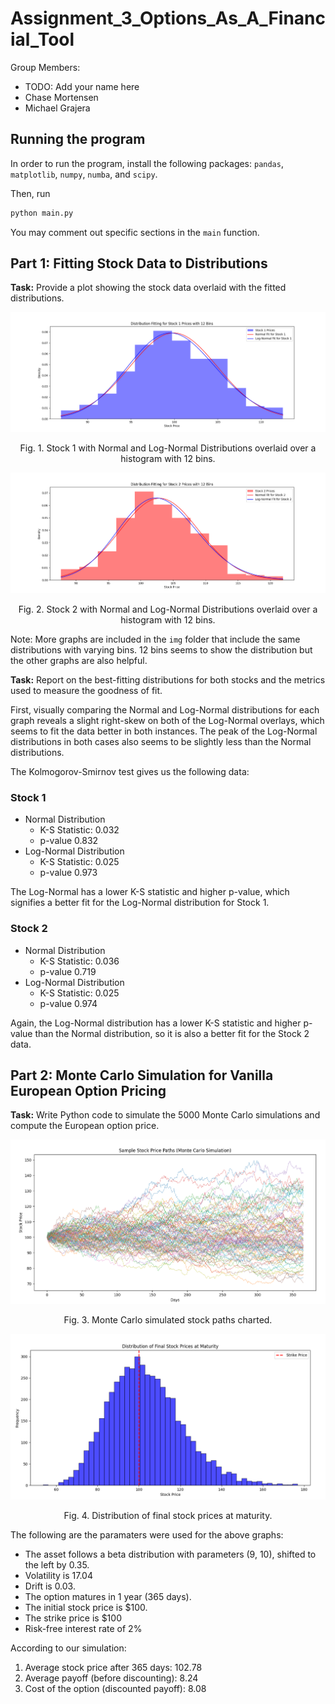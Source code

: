 # Assignment_3_Options_As_A_Financial_Tool

Group Members:
- TODO: Add your name here
- Chase Mortensen
- Michael Grajera

## Running the program

In order to run the program, install the following packages: `pandas`, `matplotlib`, `numpy`, `numba`, and `scipy`.

Then, run

```sh
python main.py
```

You may comment out specific sections in the `main` function.

## Part 1: Fitting Stock Data to Distributions

__Task:__ Provide a plot showing the stock data overlaid with the fitted distributions.

![image info](./img/stock_1_hist_12_bins.png)
<p align="center">Fig. 1. Stock 1 with Normal and Log-Normal Distributions overlaid over a histogram with 12 bins.</p>

![image info](./img/stock_2_hist_12_bins.png)
<p align="center">Fig. 2. Stock 2 with Normal and Log-Normal Distributions overlaid over a histogram with 12 bins.</p>

Note: More graphs are included in the `img` folder that include the same distributions with varying bins. 12 bins seems to show the distribution but the other graphs are also helpful.

__Task:__ Report on the best-fitting distributions for both stocks and the metrics used to measure the goodness of fit.

First, visually comparing the Normal and Log-Normal distributions for each graph reveals a slight right-skew on both of the Log-Normal overlays, which seems to fit the data better in both instances. The peak of the Log-Normal distributions in both cases also seems to be slightly less than the Normal distributions.

The Kolmogorov-Smirnov test gives us the following data:

### Stock 1
- Normal Distribution
  - K-S Statistic: 0.032
  - p-value 0.832
- Log-Normal Distribution
  - K-S Statistic: 0.025
  - p-value 0.973

The Log-Normal has a lower K-S statistic and higher p-value, which signifies a better fit for the Log-Normal distribution for Stock 1.

### Stock 2
- Normal Distribution
  - K-S Statistic: 0.036
  - p-value 0.719
- Log-Normal Distribution
  - K-S Statistic: 0.025
  - p-value 0.974

Again, the Log-Normal distribution has a lower K-S statistic and higher p-value than the Normal distribution, so it is also a better fit for the Stock 2 data.

## Part 2: Monte Carlo Simulation for Vanilla European Option Pricing

__Task:__ Write Python code to simulate the 5000 Monte Carlo simulations and compute the European option price.

![image info](./img/Monte_Carlo_Paths.png)
<p align="center">Fig. 3. Monte Carlo simulated stock paths charted.</p>

![image info](./img/Final_Stock_Prices_At_Maturity.png)
<p align="center">Fig. 4. Distribution of final stock prices at maturity.</p>

The following are the paramaters were used for the above graphs:
<ul>
<li>The asset follows a beta distribution with parameters (9, 10), shifted to the left by 0.35.</li>
<li>Volatility is 17.04 </li>
<li>Drift is 0.03.</li>
<li>The option matures in 1 year (365 days).</li>
<li>The initial stock price is $100.</li>
<li>The strike price is $100</li>
<li>Risk-free interest rate of 2%</li>
</ul>

According to our simulation:

1. Average stock price after 365 days: 102.78
2. Average payoff (before discounting): 8.24
3. Cost of the option (discounted payoff): 8.08
